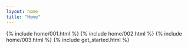 ```yaml
---
layout: home
title: "Home"
---
```


{% include home/001.html %}
{% include home/002.html %}
{% include home/003.html %}
{% include get_started.html %}